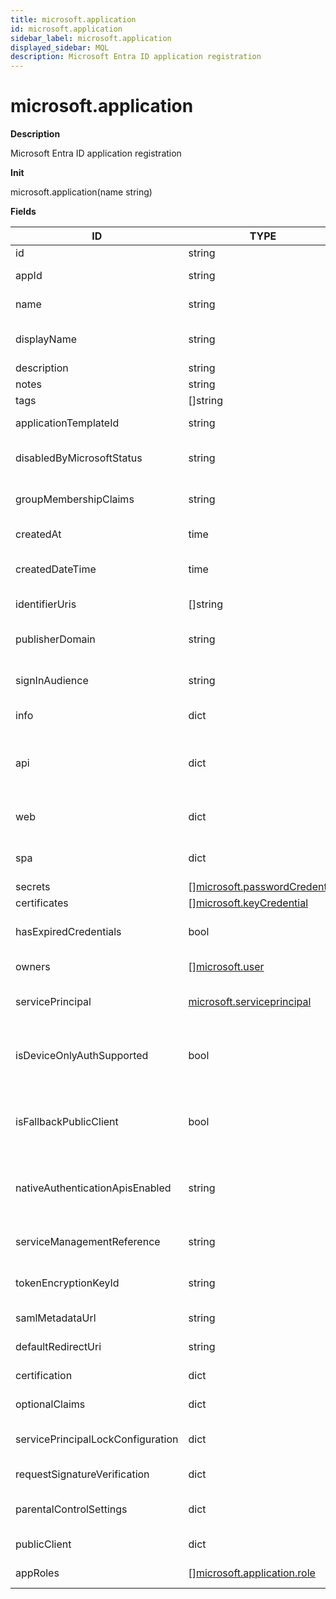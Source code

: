 ```yaml
---
title: microsoft.application
id: microsoft.application
sidebar_label: microsoft.application
displayed_sidebar: MQL
description: Microsoft Entra ID application registration
---
```


# microsoft.application

**Description**

Microsoft Entra ID application registration

**Init**

microsoft.application(name string)

**Fields**

| ID                                | TYPE                                                                      | DESCRIPTION                                                 |
| --------------------------------- | ------------------------------------------------------------------------- | ----------------------------------------------------------- |
| id                                | string                                                                    | Object ID                                                   |
| appId                             | string                                                                    | Application (client) ID                                     |
| name                              | string                                                                    | Application display name                                    |
| displayName                       | string                                                                    | Deprecated: Use `name` instead                              |
| description                       | string                                                                    | Description                                                 |
| notes                             | string                                                                    | Notes                                                       |
| tags                              | &#91;&#93;string                                                          | Tags                                                        |
| applicationTemplateId             | string                                                                    | Application template ID                                     |
| disabledByMicrosoftStatus         | string                                                                    | Microsoft disabled status                                   |
| groupMembershipClaims             | string                                                                    | Group membership claims                                     |
| createdAt                         | time                                                                      | Application creation date                                   |
| createdDateTime                   | time                                                                      | Deprecated: Use `createdAt` instead                         |
| identifierUris                    | &#91;&#93;string                                                          | Application identifier URIs                                 |
| publisherDomain                   | string                                                                    | Application publisher domain                                |
| signInAudience                    | string                                                                    | Application sign-in audience                                |
| info                              | dict                                                                      | Basic profile information                                   |
| api                               | dict                                                                      | Settings for an application that implements a web API       |
| web                               | dict                                                                      | Settings for a web application                              |
| spa                               | dict                                                                      | Settings for a single-page application                      |
| secrets                           | &#91;&#93;[microsoft.passwordCredential](microsoft.passwordcredential.md) | Client secrets                                              |
| certificates                      | &#91;&#93;[microsoft.keyCredential](microsoft.keycredential.md)           | Certificates                                                |
| hasExpiredCredentials             | bool                                                                      | Whether the credentials have expired                        |
| owners                            | &#91;&#93;[microsoft.user](microsoft.user.md)                             | Application owner                                           |
| servicePrincipal                  | [microsoft.serviceprincipal](microsoft.serviceprincipal.md)               | Managed application in local directory                      |
| isDeviceOnlyAuthSupported         | bool                                                                      | Whether the application supports device-only authentication |
| isFallbackPublicClient            | bool                                                                      | Specifies the fallback application type as public client    |
| nativeAuthenticationApisEnabled   | string                                                                    | Whether the application supports native authentication      |
| serviceManagementReference        | string                                                                    | Service management reference                                |
| tokenEncryptionKeyId              | string                                                                    | Token encryption key ID                                     |
| samlMetadataUrl                   | string                                                                    | SAML metadata URL                                           |
| defaultRedirectUri                | string                                                                    | Default redirect URI                                        |
| certification                     | dict                                                                      | Certification metadata                                      |
| optionalClaims                    | dict                                                                      | Optional claims                                             |
| servicePrincipalLockConfiguration | dict                                                                      | Service principal configuration                             |
| requestSignatureVerification      | dict                                                                      | Signature verification                                      |
| parentalControlSettings           | dict                                                                      | Parental control settings                                   |
| publicClient                      | dict                                                                      | Public client configuration                                 |
| appRoles                          | &#91;&#93;[microsoft.application.role](microsoft.application.role.md)     | Application roles                                           |

